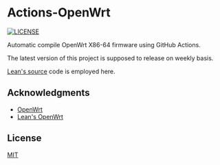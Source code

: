 # Actions-OpenWrt

[![LICENSE](https://img.shields.io/github/license/mashape/apistatus.svg?style=flat-square&label=LICENSE)](https://github.com/yuhuangniu/OpenWrt-x86_64/blob/master/LICENSE)

Automatic compile OpenWrt X86-64 firmware using GitHub Actions.

The latest version of this project is supposed to release on weekly basis.

[Lean's source](https://github.com/coolsnowwolf/lede) code is employed here. 

## Acknowledgments

- [OpenWrt](https://github.com/openwrt/openwrt)
- [Lean's OpenWrt](https://github.com/coolsnowwolf/lede)

## License

[MIT](https://github.com/yuhuangniu/OpenWrt-x86_64/blob/master/LICENSE) 
